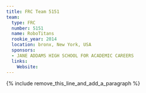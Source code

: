 ```yaml
---
title: FRC Team 5151
team:
  type: FRC
  number: 5151
  name: RoboTitans
  rookie_year: 2014
  location: bronx, New York, USA
  sponsors:
  - JANE ADDAMS HIGH SCHOOL FOR ACADEMIC CAREERS
  links:
    Website:
---
```


{% include remove_this_line_and_add_a_paragraph %}